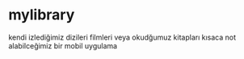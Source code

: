 # mylibrary
kendi izlediğimiz dizileri filmleri veya okudğumuz kitapları kısaca not alabilceğimiz bir mobil uygulama

